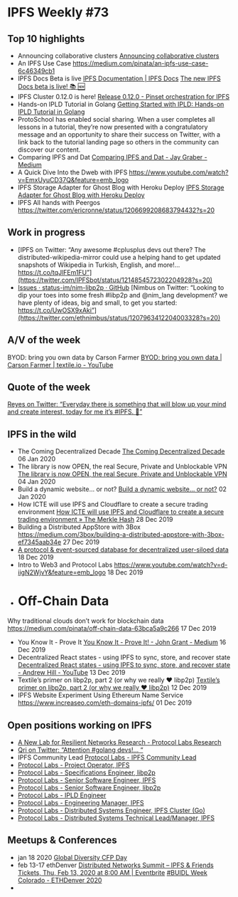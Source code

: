 # IPFS Weekly #73

## Top 10 highlights
* Announcing collaborative clusters
[Announcing collaborative clusters](https://blog.ipfs.io/2020-01-09-collaborative-clusters/)
* An IPFS Use Case
https://medium.com/pinata/an-ipfs-use-case-6c46349cb1
* IPFS Docs Beta is live [IPFS Documentation | IPFS Docs](https://docs-beta.ipfs.io/) [The new IPFS Docs beta is live! 📚 🆕](https://blog.ipfs.io/2020-01-07-ipfs-docs-beta/)
* IPFS Cluster 0.12.0 is here! [Release 0.12.0 - Pinset orchestration for IPFS](https://cluster.ipfs.io/news/0.12.0_release/)
* Hands-on IPLD Tutorial in Golang
[Getting Started with IPLD: Hands-on IPLD Tutorial in Golang](https://simpleaswater.com/hands-on-ipld-tutorial-in-golang/)
* ProtoSchool has enabled social sharing. When a user completes all lessons in a tutorial, they’re now presented with a congratulatory message and an opportunity to share their success on Twitter, with a link back to the tutorial landing page so others in the  community can discover our content.
* Comparing IPFS and Dat
[Comparing IPFS and Dat - Jay Graber - Medium](https://medium.com/@jaygraber/comparing-ipfs-and-dat-8f3891d3a603) 
* A Quick Dive Into the Dweb with IPFS
https://www.youtube.com/watch?v=EmxUyuCD37Q&feature=emb_logo
* IPFS Storage Adapter for Ghost Blog with Heroku Deploy [IPFS Storage Adapter for Ghost Blog with Heroku Deploy](https://blog.fission.codes/ipfs-storage-adapter-for-ghost-blog-heroku-deploy/)
* IPFS All hands with Peergos https://twitter.com/ericronne/status/1206699208683794432?s=20

## Work in progress
* [IPFS on Twitter: “Any awesome #cplusplus devs out there? The distributed-wikipedia-mirror could use a helping hand to get updated snapshots of Wikipedia in Turkish, English, and more!… https://t.co/tqJlFEm1FU”](https://twitter.com/IPFSbot/status/1214854572302204928?s=20)
* [Issues · status-im/nim-libp2p · GitHub](https://github.com/status-im/nim-libp2p/issues) [Nimbus on Twitter: “Looking to dip your toes into some fresh #libp2p and @nim_lang development? we have plenty of ideas, big and small, to get you started: https://t.co/UwOSX9xAki”](https://twitter.com/ethnimbus/status/1207963412204003328?s=20)

## A/V of the week
BYOD: bring you own data by Carson Farmer
[BYOD: bring you own data | Carson Farmer | textile.io - YouTube](https://www.youtube.com/watch?v=glbV7azZ0vY&feature=youtu.be)

## Quote of the week
[Reyes on Twitter: “Everyday there is something that will blow up your mind and create interest, today for me it’s #IPFS. 🤯”](https://twitter.com/Jorgert1205/status/1215492174806122496?s=20)

## IPFS in the wild
* The Coming Decentralized Decade
[The Coming Decentralized Decade](https://morningconsult.com/opinions/the-coming-decentralized-decade/) 06 Jan 2020
* The library is now OPEN, the real Secure, Private and Unblockable VPN
[The library is now OPEN, the real Secure, Private and Unblockable VPN](https://medium.com/rtrade-technologies/the-library-is-now-open-the-real-secure-private-and-unblockable-vpn-ec9d0e4c81d8) 04 Jan 2020
* Build a dynamic website… or not? [Build a dynamic website… or not?](https://hacdias.com/2020/01/02/6/dynamic-static/) 02 Jan 2020
* How ICTE will use IPFS and Cloudflare to create a secure trading environment [How ICTE will use IPFS and Cloudflare to create a secure trading environment » The Merkle Hash](https://themerkle.com/how-icte-will-use-ipfs-and-cloudflare-to-create-a-secure-trading-environment/) 28 Dec 2019
* Building a Distributed AppStore with 3Box
https://medium.com/3box/building-a-distributed-appstore-with-3box-ef7345aab34e 27 Dec 2019
* [A protocol & event-sourced database for decentralized user-siloed data](https://blog.textile.io/introducing-textiles-threads-protocol/) 18 Dec 2019
* Intro to Web3 and Protocol Labs
https://www.youtube.com/watch?v=d-iigN2WjvY&feature=emb_logo 18 Dec 2019
* # Off-Chain Data
Why traditional clouds don’t work for blockchain data
https://medium.com/pinata/off-chain-data-63bca5a9c266 17 Dec 2019
* You Know It - Prove It [You Know It - Prove It! - John Grant - Medium](https://medium.com/@johngrant/you-know-it-prove-it-3597040ca9ee) 16 Dec 2019
* Decentralized React states - using IPFS to sync, store, and recover state [Decentralized React states - using IPFS to sync, store, and recover state - Andrew Hill - YouTube](https://www.youtube.com/watch?list=PLNBNS7NRGKMH-zMH-MG7wSszTThAKFi3S&v=wnnkaqpArmQ&feature=emb_logo) 13 Dec 2019
* Textile’s primer on libp2p, part 2 (or why we really ❤️ libp2p)
[Textile’s primer on libp2p, part 2 (or why we really ❤️ libp2p)](https://blog.textile.io/textiles-primer-on-libp2p-part-2-or-why-we-really-libp2p/) 12 Dec 2019
* IPFS Website Experiment Using Ethereum Name Service https://www.increaseo.com/eth-domains-ipfs/ 01 Dec 2019

## Open positions working on IPFS
* [A New Lab for Resilient Networks Research - Protocol Labs Research](https://research.protocol.ai/posts/201912-resnetlab-launch/)
* [Qri on Twitter: “Attention #golang devs!… “](https://twitter.com/qri_io/status/1207709551828635656?s=20)
* IPFS Community Lead
[Protocol Labs - IPFS Community Lead](https://jobs.lever.co/protocol/71c4a9b9-af90-4ce9-9dba-8b72507997bf)
* [Protocol Labs - Project Operator, IPFS](https://jobs.lever.co/protocol/135cecff-ecc4-49ca-b516-61b63fd4d9ef)
* [Protocol Labs - Specifications Engineer, libp2p](https://jobs.lever.co/protocol/0ee37e17-5fb3-4b0f-8559-e5fca363e268)
* [Protocol Labs - Senior Software Engineer, IPFS](https://jobs.lever.co/protocol/82793e56-124f-484c-bf13-357ef0b45bc6)
* [Protocol Labs - Senior Software Engineer, libp2p](https://jobs.lever.co/protocol/8c03a123-4890-4265-96e1-0427bd7ec193)
* [Protocol Labs - IPLD Engineer](https://jobs.lever.co/protocol/8114fb70-9bf7-4b41-965f-fab029b02a17)
* [Protocol Labs - Engineering Manager, IPFS](https://jobs.lever.co/protocol/3f0787e8-58b3-4122-a1ea-424561d2658f)
* [Protocol Labs - Distributed Systems Engineer, IPFS Cluster (Go)](https://jobs.lever.co/protocol/29207ca7-76a4-470f-b94a-e24244f9adc1)
* [Protocol Labs - Distributed Systems Technical Lead/Manager, IPFS](https://jobs.lever.co/protocol/9283f9b0-de64-4e1f-a221-5d02b0202198)

## Meetups & Conferences
* jan 18 2020 [Global Diversity CFP Day](https://www.globaldiversitycfpday.com/)
* feb 13-17 ethDenver [Distributed Networks Summit – IPFS & Friends Tickets, Thu, Feb 13, 2020 at 8:00 AM | Eventbrite](https://www.eventbrite.com/e/distributed-networks-summit-ipfs-friends-tickets-86959928487?aff=textileio) [#BUIDL Week Colorado - ETHDenver 2020](https://www.ethdenver.com/buidlweek/)
* 
